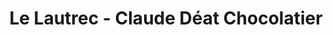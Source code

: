 ---
title: "Le Lautrec - Claude Déat Chocolatier"
url: /vichy/le-lautrec-claude-deat-chocolatier/
shop: chocolat
---